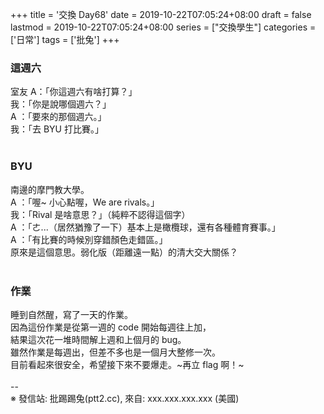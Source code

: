 +++
title = '交換 Day68'
date = 2019-10-22T07:05:24+08:00
draft = false
lastmod = 2019-10-22T07:05:24+08:00
series = ["交換學生"]
categories = ['日常']
tags = ['批兔']
+++
### 這週六 
室友 A：「你這週六有啥打算？」<br>
我：「你是說哪個週六？」<br>
A ：「要來的那個週六。」<br>
我：「去 BYU 打比賽。」<br>
<br>
### BYU 
南邊的摩門教大學。<br>
A ：「喔~ 小心點喔，We are rivals。」<br>
我：「Rival 是啥意思？」（純粹不認得這個字）<br>
A ：「ㄜ...（居然猶豫了一下）基本上是橄欖球，還有各種體育賽事。」<br>
A ：「有比賽的時候別穿錯顏色走錯區。」<br>
原來是這個意思。弱化版（距離遠一點）的清大交大關係？<br>
<br>
### 作業 
睡到自然醒，寫了一天的作業。<br>
因為這份作業是從第一週的 code 開始每週往上加，<br>
結果這次花一堆時間解上週和上個月的 bug。<br>
雖然作業是每週出，但差不多也是一個月大整修一次。<br>
目前看起來很安全，希望接下來不要爆走。~再立 flag 啊！~<br>
<br>
--<br>
※ 發信站: 批踢踢兔(ptt2.cc), 來自: xxx.xxx.xxx.xxx (美國)<br>
